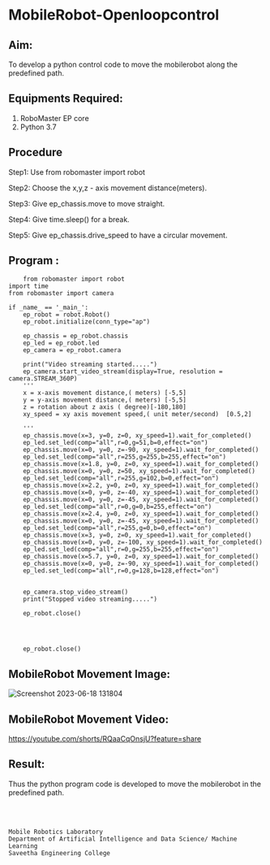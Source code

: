 # MobileRobot-Openloopcontrol
## Aim:

To develop a python control code to move the mobilerobot along the predefined path.

## Equipments Required:
1. RoboMaster EP core
2. Python 3.7

## Procedure

Step1: Use from robomaster import robot


Step2: Choose the x,y,z - axis movement distance(meters).


Step3: Give ep_chassis.move to move straight.


Step4: Give time.sleep() for a break.


Step5: Give ep_chassis.drive_speed to have a circular movement.


## Program :
```
    from robomaster import robot
import time
from robomaster import camera

if _name_ == '_main_':
    ep_robot = robot.Robot()
    ep_robot.initialize(conn_type="ap")

    ep_chassis = ep_robot.chassis
    ep_led = ep_robot.led
    ep_camera = ep_robot.camera
          
    print("Video streaming started.....")
    ep_camera.start_video_stream(display=True, resolution = camera.STREAM_360P)
    ''' 
    x = x-axis movement distance,( meters) [-5,5]
    y = y-axis movement distance,( meters) [-5,5] 
    z = rotation about z axis ( degree)[-180,180]
    xy_speed = xy axis movement speed,( unit meter/second)  [0.5,2]

    '''
    ep_chassis.move(x=3, y=0, z=0, xy_speed=1).wait_for_completed()
    ep_led.set_led(comp="all",r=0,g=51,b=0,effect="on") 
    ep_chassis.move(x=0, y=0, z=-90, xy_speed=1).wait_for_completed()
    ep_led.set_led(comp="all",r=255,g=255,b=255,effect="on") 
    ep_chassis.move(x=1.8, y=0, z=0, xy_speed=1).wait_for_completed()
    ep_chassis.move(x=0, y=0, z=50, xy_speed=1).wait_for_completed()
    ep_led.set_led(comp="all",r=255,g=102,b=0,effect="on") 
    ep_chassis.move(x=2.2, y=0, z=0, xy_speed=1).wait_for_completed()
    ep_chassis.move(x=0, y=0, z=-40, xy_speed=1).wait_for_completed()
    ep_chassis.move(x=0, y=0, z=-45, xy_speed=1).wait_for_completed()
    ep_led.set_led(comp="all",r=0,g=0,b=255,effect="on") 
    ep_chassis.move(x=2.4, y=0, z=0, xy_speed=1).wait_for_completed()
    ep_chassis.move(x=0, y=0, z=-45, xy_speed=1).wait_for_completed()
    ep_led.set_led(comp="all",r=255,g=0,b=0,effect="on") 
    ep_chassis.move(x=3, y=0, z=0, xy_speed=1).wait_for_completed()
    ep_chassis.move(x=0, y=0, z=-100, xy_speed=1).wait_for_completed()
    ep_led.set_led(comp="all",r=0,g=255,b=255,effect="on") 
    ep_chassis.move(x=5.7, y=0, z=0, xy_speed=1).wait_for_completed()
    ep_chassis.move(x=0, y=0, z=-90, xy_speed=1).wait_for_completed()
    ep_led.set_led(comp="all",r=0,g=128,b=128,effect="on") 
    
    
    ep_camera.stop_video_stream()
    print("Stopped video streaming.....")

    ep_robot.close()



    
    ep_robot.close()
```
## MobileRobot Movement Image:

![Screenshot 2023-06-18 131804](https://github.com/Dhiyanesh24/mobilerobot-openloopcontrol/assets/118362288/23f57c63-1a3f-4ce6-af2e-4e0d79fcba29)


## MobileRobot Movement Video:

https://youtube.com/shorts/RQaaCqOnsjU?feature=share

## Result:
Thus the python program code is developed to move the mobilerobot in the predefined path.


<br/>
<br/>

```
Mobile Robotics Laboratory
Department of Artificial Intelligence and Data Science/ Machine Learning
Saveetha Engineering College
```

